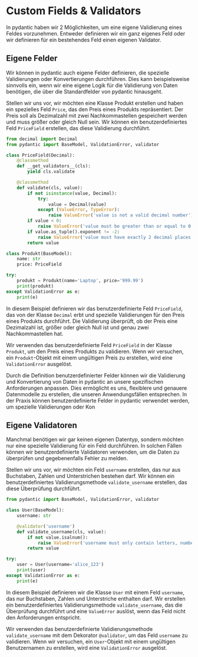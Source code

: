 # Custom Fields & Validators

In pydantic haben wir 2 Möglichkeiten, um eine eigene Validierung eines Feldes vorzunehmen. Entweder definieren wir ein ganz eigenes Feld oder wir definieren für ein bestehendes Feld einen eigenen Validator.


## Eigene Felder

Wir können in pydantic auch eigene Felder definieren, die spezielle Validierungen oder Konvertierungen durchführen. Dies kann beispielsweise sinnvolls ein, wenn wir eine eigene Logik für die Validierung von Daten benötigen, die über die Standardfelder von pydantic hinausgeht. 

Stellen wir uns vor, wir möchten eine Klasse Produkt erstellen und haben ein spezielles Feld `Price`, das den Preis eines Produkts repräsentiert. Der Preis soll als Dezimalzahl mit zwei Nachkommastellen gespeichert werden und muss größer oder gleich Null sein. Wir können ein benutzerdefiniertes Feld `PriceField` erstellen, das diese Validierung durchführt.

```python
from decimal import Decimal
from pydantic import BaseModel, ValidationError, validator

class PriceField(Decimal):
    @classmethod
    def __get_validators__(cls):
        yield cls.validate

    @classmethod
    def validate(cls, value):
        if not isinstance(value, Decimal):
            try:
                value = Decimal(value)
            except (ValueError, TypeError):
                raise ValueError('value is not a valid decimal number')
        if value < 0:
            raise ValueError('value must be greater than or equal to 0')
        if value.as_tuple().exponent != -2:
            raise ValueError('value must have exactly 2 decimal places')
        return value

class Produkt(BaseModel):
    name: str
    price: PriceField

try:
    produkt = Produkt(name='Laptop', price='999.99')
    print(produkt)
except ValidationError as e:
    print(e)
```

In diesem Beispiel definieren wir das benutzerdefinierte Feld `PriceField`, das von der Klasse `Decimal` erbt und spezielle Validierungen für den Preis eines Produkts durchführt. Die Validierung überprüft, ob der Preis eine Dezimalzahl ist, größer oder gleich Null ist und genau zwei Nachkommastellen hat.

Wir verwenden das benutzerdefinierte Feld `PriceField` in der Klasse `Produkt`, um den Preis eines Produkts zu validieren. Wenn wir versuchen, ein `Produkt`-Objekt mit einem ungültigen Preis zu erstellen, wird eine `ValidationError` ausgelöst.

Durch die Definition benutzerdefinierter Felder können wir die Validierung und Konvertierung von Daten in pydantic an unsere spezifischen Anforderungen anpassen. Dies ermöglicht es uns, flexiblere und genauere Datenmodelle zu erstellen, die unseren Anwendungsfällen entsprechen.
In der Praxis können benutzerdefinierte Felder in pydantic verwendet werden, um spezielle Validierungen oder Kon

## Eigene Validatoren

Manchmal benötigen wir gar keinen eigenen Datentyp, sondern möchten nur eine spezielle Validierung für ein Feld durchführen. In solchen Fällen können wir benutzerdefinierte Validatoren verwenden, um die Daten zu überprüfen und gegebenenfalls Fehler zu melden.

Stellen wir uns vor, wir möchten ein Feld `username` erstellen, das nur aus Buchstaben, Zahlen und Unterstrichen bestehen darf. Wir können ein benutzerdefiniertes Validierungsmethode `validate_username` erstellen, das diese Überprüfung durchführt.

```python
from pydantic import BaseModel, ValidationError, validator

class User(BaseModel):
    username: str

    @validator('username')
    def validate_username(cls, value):
        if not value.isalnum():
            raise ValueError('username must only contain letters, numbers, and underscores')
        return value

try:
    user = User(username='alice_123')
    print(user)
except ValidationError as e:
    print(e)
```

In diesem Beispiel definieren wir die Klasse `User` mit einem Feld `username`, das nur Buchstaben, Zahlen und Unterstriche enthalten darf. Wir erstellen ein benutzerdefiniertes Validierungsmethode `validate_username`, das die Überprüfung durchführt und eine `ValueError` auslöst, wenn das Feld nicht den Anforderungen entspricht.

Wir verwenden das benutzerdefinierte Validierungsmethode `validate_username` mit dem Dekorator `@validator`, um das Feld `username` zu validieren. Wenn wir versuchen, ein `User`-Objekt mit einem ungültigen Benutzernamen zu erstellen, wird eine `ValidationError` ausgelöst.

